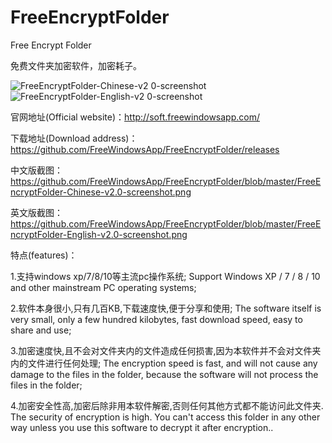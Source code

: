 # FreeEncryptFolder
Free Encrypt Folder

免费文件夹加密软件，加密耗子。

![FreeEncryptFolder-Chinese-v2 0-screenshot](https://user-images.githubusercontent.com/58068964/70383175-3a336880-19a4-11ea-8141-f3692bfa1d78.png)
![FreeEncryptFolder-English-v2 0-screenshot](https://user-images.githubusercontent.com/58068964/70383179-491a1b00-19a4-11ea-89c1-4413f36817c5.png)


官网地址(Official website)：http://soft.freewindowsapp.com/

下载地址(Download address)：https://github.com/FreeWindowsApp/FreeEncryptFolder/releases


中文版截图：https://github.com/FreeWindowsApp/FreeEncryptFolder/blob/master/FreeEncryptFolder-Chinese-v2.0-screenshot.png

英文版截图：https://github.com/FreeWindowsApp/FreeEncryptFolder/blob/master/FreeEncryptFolder-English-v2.0-screenshot.png


特点(features)：

1.支持windows xp/7/8/10等主流pc操作系统;
Support Windows XP / 7 / 8 / 10 and other mainstream PC operating systems;

2.软件本身很小,只有几百KB,下载速度快,便于分享和使用;
The software itself is very small, only a few hundred kilobytes, fast download speed, easy to share and use;

3.加密速度快,且不会对文件夹内的文件造成任何损害,因为本软件并不会对文件夹内的文件进行任何处理;
The encryption speed is fast, and will not cause any damage to the files in the folder, because the software will not process the files in the folder;

4.加密安全性高,加密后除非用本软件解密,否则任何其他方式都不能访问此文件夹.
The security of encryption is high. You can't access this folder in any other way unless you use this software to decrypt it after encryption..


